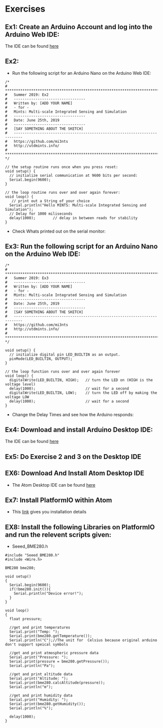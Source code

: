 # Exercises
## Ex1: Create an Arduino Account and log into the Arduino Web IDE: 
The IDE can be found [here](https://www.arduino.cc/en/Main/Software)

## Ex2:
- Run the following script for an Arduino Nano on the Arduino Web IDE: 
```
/*
# ***************************************************************************
#   Summer 2019: Ex2
#   ---------------------------------
#   Written by: [ADD YOUR NAME]
#   - for -
#   Mints: Multi-scale Integrated Sensing and Simulation
#   ---------------------------------
#   Date: June 25th, 2019
#   ---------------------------------
#   [SAY SOMETHING ABOUT THE SKETCH]
#   --------------------------------------------------------------------------
#   https://github.com/mi3nts
#   http://utdmints.info/
#  ***************************************************************************
*/

// the setup routine runs once when you press reset:
void setup() {
  // initialize serial communication at 9600 bits per second:
  Serial.begin(9600);
}

// the loop routine runs over and over again forever:
void loop() {
   // print out a String of your choice 
  Serial.println("Hello MINTS: Multi-scale Integrated Sensing and Simulation");
  // Delay for 1000 miliseconds 
  delay(1000);        // delay in between reads for stability
}
```
- Check Whats printed out on the serial monitor: 


## Ex3: Run the following script for an Arduino Nano on the Arduino Web IDE: 
```
/*
# ***************************************************************************
#   Summer 2019: Ex3
#   ---------------------------------
#   Written by: [ADD YOUR NAME]
#   - for -
#   Mints: Multi-scale Integrated Sensing and Simulation
#   ---------------------------------
#   Date: June 25th, 2019
#   ---------------------------------
#   [SAY SOMETHING ABOUT THE SKETCH]
#   --------------------------------------------------------------------------
#   https://github.com/mi3nts
#   http://utdmints.info/
#  ***************************************************************************
*/

void setup() {
  // initialize digital pin LED_BUILTIN as an output.
  pinMode(LED_BUILTIN, OUTPUT);
}

// the loop function runs over and over again forever
void loop() {
  digitalWrite(LED_BUILTIN, HIGH);   // turn the LED on (HIGH is the voltage level)
  delay(1000);                       // wait for a second
  digitalWrite(LED_BUILTIN, LOW);    // turn the LED off by making the voltage LOW
  delay(1000);                       // wait for a second
}

```

- Change the Delay Times and see how the Arduino responds: 



## Ex4: Download and install Arduino Desktop IDE: 
The IDE can be found [here](https://www.arduino.cc/en/Main/Software)

## Ex5: Do Exercise 2 and 3 on the Desktop IDE

## EX6: Download And Install Atom Desktop IDE
- The Atom Desktop IDE can be found [here](https://atom.io/)

## Ex7: Install PlatformIO within Atom
- This [link](https://platformio.org/install/ide?install=atom) gives you installation details 

## EX8: Install the following Libraries on PlatformIO and run the relevent scripts given: 

- Seeed_BME280.h
```
#include "Seeed_BME280.h"
#include <Wire.h>

BME280 bme280;

void setup()
{
  Serial.begin(9600);
  if(!bme280.init()){
    Serial.println("Device error!");
  }
}

void loop()
{
  float pressure;
  
  //get and print temperatures
  Serial.print("Temp: ");
  Serial.print(bme280.getTemperature());
  Serial.println("C");//The unit for  Celsius because original arduino don't support speical symbols
  
  //get and print atmospheric pressure data
  Serial.print("Pressure: ");
  Serial.print(pressure = bme280.getPressure());
  Serial.println("Pa");

  //get and print altitude data
  Serial.print("Altitude: ");
  Serial.print(bme280.calcAltitude(pressure));
  Serial.println("m");

  //get and print humidity data
  Serial.print("Humidity: ");
  Serial.print(bme280.getHumidity());
  Serial.println("%");

  delay(1000);
}

```
